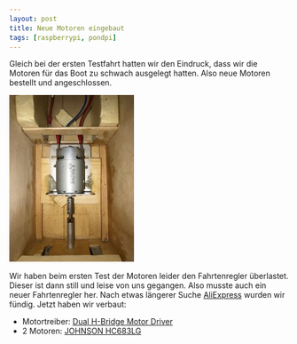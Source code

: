 ```yaml
---
layout: post
title: Neue Motoren eingebaut
tags: [raspberrypi, pondpi]
---
```


Gleich bei der ersten Testfahrt hatten wir den Eindruck, dass wir die Motoren für das Boot zu schwach ausgelegt hatten. Also neue Motoren bestellt und angeschlossen.

[![](/assets/pondpi/neue-motoren-225x300.jpg)](/assets/pondpi/neue-motoren.jpg)

Wir haben beim ersten Test der Motoren leider den Fahrtenregler überlastet. Dieser ist dann still und leise von uns gegangen. Also musste auch ein neuer Fahrtenregler her. Nach etwas längerer Suche [AliExpress](https://de.aliexpress.com/) wurden wir fündig. Jetzt haben wir verbaut:

*   Motortreiber: [Dual H-Bridge Motor Driver](https://de.aliexpress.com/item/1pc-DC5-12V-0A-30A-Dual-channel-H-bridge-Motor-Driver-Board-Module/32803103259.html)
*   2 Motoren: [JOHNSON HC683LG](https://www.pollin.de/p/hochleistungs-gleichstrommotor-johnson-hc683lg-310695)